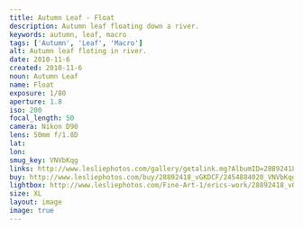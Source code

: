 ```yaml
---
title: Autumn Leaf - Float
description: Autumn leaf floating down a river.
keywords: autumn, leaf, macro
tags: ['Autumn', 'Leaf', 'Macro']
alt: Autumn leaf floting in river.
date: 2010-11-6
created: 2010-11-6
noun: Autumn Leaf
name: Float
exposure: 1/80
aperture: 1.8
iso: 200
focal_length: 50
camera: Nikon D90
lens: 50mm f/1.8D
lat: 
lon: 
smug_key: VNVbKqg
links: http://www.lesliephotos.com/gallery/getalink.mg?AlbumID=28892418&AlbumKey=vGKDCF&ImageID=2454884020&ImageKey=VNVbKqg&how=forum&Page=1
buy: http://www.lesliephotos.com/buy/28892418_vGKDCF/2454884020_VNVbKqg/
lightbox: http://www.lesliephotos.com/Fine-Art-1/erics-work/28892418_vGKDCF#!i=2454884020&k=VNVbKqg&lb=1&s=A
size: XL
layout: image
image: true
---
```

